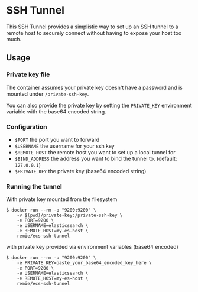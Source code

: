 # SSH Tunnel

This SSH Tunnel provides a simplistic way to set up an SSH tunnel to a remote
host to securely connect without having to expose your host too much.

## Usage

### Private key file

The container assumes your private key doesn't have a password and is mounted
under `/private-ssh-key`.

You can also provide the private key by setting the `PRIVATE_KEY` environment
variable with the base64 encoded string.

### Configuration

- `$PORT` the port you want to forward
- `$USERNAME` the username for your ssh key
- `$REMOTE_HOST` the remote host you want to set up a local tunnel for
- `$BIND_ADDRESS` the address you want to bind the tunnel to. (default: `127.0.0.1`)
- `$PRIVATE_KEY` the private key (base64 encoded string)

### Running the tunnel

With private key mounted from the filesystem

```
$ docker run --rm -p "9200:9200" \
    -v $(pwd)/private-key:/private-ssh-key \
    -e PORT=9200 \
    -e USERNAME=elasticsearch \
    -e REMOTE_HOST=my-es-host \
    remie/ecs-ssh-tunnel
```

with private key provided via environment variables (base64 encoded)

```
$ docker run --rm -p "9200:9200" \
    -e PRIVATE_KEY=paste_your_base64_encoded_key_here \
    -e PORT=9200 \
    -e USERNAME=elasticsearch \
    -e REMOTE_HOST=my-es-host \
    remie/ecs-ssh-tunnel
```
